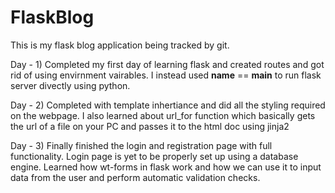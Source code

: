 # FlaskBlog
This is my flask blog application being tracked by git. 

Day - 1) Completed my first day of learning flask and created routes and got rid of using envirnment vairables. I instead used __name__ == __main__ to run flask server divectly using python.
 
Day - 2) Completed with template inhertiance and did all the styling required on the webpage. I also learned about url_for function which basically gets the url of a file on your PC and passes it to the html doc using jinja2 

Day - 3) Finally finished the login and registration page with full functionality. Login page is yet to be properly set up using a database engine. Learned how wt-forms in flask work and how we can use it to input data from the user and perform automatic validation checks.

